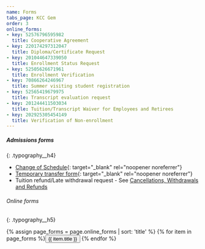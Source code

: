 ```yaml
---
name: Forms
tabs_page: KCC Gem
order: 3
online_forms:
- key: 52576796595982
  title: Cooperative Agreement
- key: 220174297312047
  title: Diploma/Certificate Request
- key: 201044647339050
  title: Enrollment Status Request
- key: 52505626671961
  title: Enrollment Verification
- key: 70866264246967
  title: Summer visiting student registration
- key: 52565419679975
  title: Transcript evaluation request
- key: 201244411503034
  title: Tuition/Transcript Waiver for Employees and Retirees
- key: 202925305454149
  title: Verification of Non-enrollment
---
```


##### Admissions forms
{: .typography__h4}

* [Change of Schedule](./uploads/pdf/change%20of%20schedule%20form.pdf){: target="_blank" rel="noopener noreferrer"}
* [Temporary transfer form](./uploads/pdf/temp-transfer.pdf){: target="_blank" rel="noopener noreferrer"}
* Tuition refund/Late withdrawal request - See [Cancellations, Withdrawals and Refunds](../academics/register/#cancellations-withdrawals-and-refunds)

###### Online forms
{: .typography__h5}

<div class="text-center text-md-left"><div id="onlineFormsGroup" class="btn-group-vertical ml-md-4 mt-3 mb-4" role="group" aria-label="online-forms">{% assign page_forms = page.online_forms | sort: 'title' %} {% for item in page_forms %}<button type="button" data-toggle="modal" data-form-id="{{ item.key }}" data-target="#form-modal" class="btn btn-outline-primary">{{ item.title }}</button> {% endfor %}</div></div>
